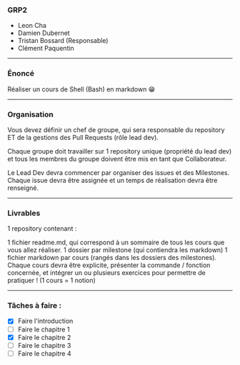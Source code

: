 ### GRP2
* Leon Cha
* Damien Dubernet
* Tristan Bossard (Responsable)
* Clément Paquentin

---

### Énoncé
Réaliser un cours de Shell (Bash) en markdown 😁

---

### Organisation
Vous devez définir un chef de groupe, qui sera responsable du repository ET de la gestions des Pull Requests (rôle lead dev).

Chaque groupe doit travailler sur 1 repository unique (propriété du lead dev) et tous les membres du groupe doivent être mis en tant que Collaborateur.

Le Lead Dev devra commencer par organiser des issues et des Milestones. Chaque issue devra être assignée et un temps de réalisation devra être renseigné.

---

### Livrables
1 repository contenant :

1 fichier readme.md, qui correspond à un sommaire de tous les cours que vous allez réaliser.
1 dossier par milestone (qui contiendra les markdown)
1 fichier markdown par cours (rangés dans les dossiers des milestones). Chaque cours devra être explicite, présenter la commande / fonction concernée, et intégrer un ou plusieurs exercices pour permettre de pratiquer ! (1 cours = 1 notion)

--- 

### Tâches à faire :

- [x] Faire l'introduction
- [ ] Faire le chapitre 1
- [x] Faire le chapitre 2
- [ ] Faire le chapitre 3
- [ ] Faire le chapitre 4
